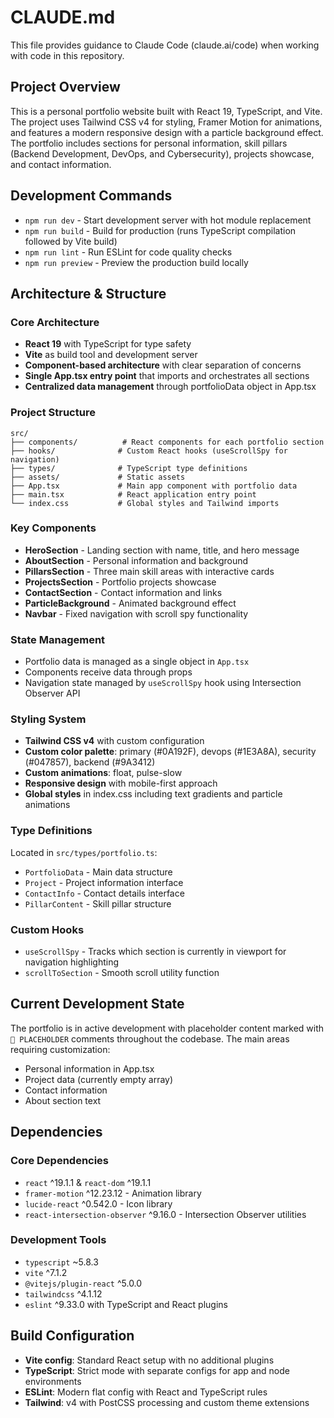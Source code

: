 # CLAUDE.md

This file provides guidance to Claude Code (claude.ai/code) when working with code in this repository.

## Project Overview

This is a personal portfolio website built with React 19, TypeScript, and Vite. The project uses Tailwind CSS v4 for styling, Framer Motion for animations, and features a modern responsive design with a particle background effect. The portfolio includes sections for personal information, skill pillars (Backend Development, DevOps, and Cybersecurity), projects showcase, and contact information.

## Development Commands

- `npm run dev` - Start development server with hot module replacement
- `npm run build` - Build for production (runs TypeScript compilation followed by Vite build)
- `npm run lint` - Run ESLint for code quality checks
- `npm run preview` - Preview the production build locally

## Architecture & Structure

### Core Architecture
- **React 19** with TypeScript for type safety
- **Vite** as build tool and development server
- **Component-based architecture** with clear separation of concerns
- **Single App.tsx entry point** that imports and orchestrates all sections
- **Centralized data management** through portfolioData object in App.tsx

### Project Structure
```
src/
├── components/          # React components for each portfolio section
├── hooks/              # Custom React hooks (useScrollSpy for navigation)
├── types/              # TypeScript type definitions
├── assets/             # Static assets
├── App.tsx             # Main app component with portfolio data
├── main.tsx            # React application entry point
└── index.css           # Global styles and Tailwind imports
```

### Key Components
- **HeroSection** - Landing section with name, title, and hero message
- **AboutSection** - Personal information and background
- **PillarsSection** - Three main skill areas with interactive cards
- **ProjectsSection** - Portfolio projects showcase
- **ContactSection** - Contact information and links
- **ParticleBackground** - Animated background effect
- **Navbar** - Fixed navigation with scroll spy functionality

### State Management
- Portfolio data is managed as a single object in `App.tsx`
- Components receive data through props
- Navigation state managed by `useScrollSpy` hook using Intersection Observer API

### Styling System
- **Tailwind CSS v4** with custom configuration
- **Custom color palette**: primary (#0A192F), devops (#1E3A8A), security (#047857), backend (#9A3412)
- **Custom animations**: float, pulse-slow
- **Responsive design** with mobile-first approach
- **Global styles** in index.css including text gradients and particle animations

### Type Definitions
Located in `src/types/portfolio.ts`:
- `PortfolioData` - Main data structure
- `Project` - Project information interface
- `ContactInfo` - Contact details interface
- `PillarContent` - Skill pillar structure

### Custom Hooks
- `useScrollSpy` - Tracks which section is currently in viewport for navigation highlighting
- `scrollToSection` - Smooth scroll utility function

## Current Development State

The portfolio is in active development with placeholder content marked with `📝 PLACEHOLDER` comments throughout the codebase. The main areas requiring customization:
- Personal information in App.tsx
- Project data (currently empty array)
- Contact information
- About section text

## Dependencies

### Core Dependencies
- `react` ^19.1.1 & `react-dom` ^19.1.1
- `framer-motion` ^12.23.12 - Animation library
- `lucide-react` ^0.542.0 - Icon library
- `react-intersection-observer` ^9.16.0 - Intersection Observer utilities

### Development Tools
- `typescript` ~5.8.3
- `vite` ^7.1.2 
- `@vitejs/plugin-react` ^5.0.0
- `tailwindcss` ^4.1.12
- `eslint` ^9.33.0 with TypeScript and React plugins

## Build Configuration

- **Vite config**: Standard React setup with no additional plugins
- **TypeScript**: Strict mode with separate configs for app and node environments
- **ESLint**: Modern flat config with React and TypeScript rules
- **Tailwind**: v4 with PostCSS processing and custom theme extensions
